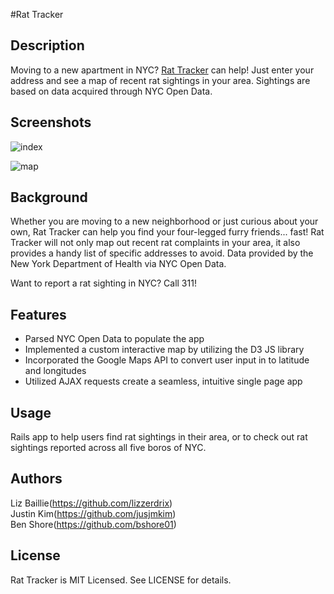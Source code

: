 #Rat Tracker

## Description

Moving to a new apartment in NYC? [Rat Tracker](https://www.rattracker.com) can help! Just enter your address and see a map of recent rat sightings in your area. Sightings are based on data acquired through NYC Open Data.

## Screenshots

![index](https://raw.githubusercontent.com/lizzerdrix/rattracker/master/app/assets/images/index.png "Index page")

![map](https://raw.githubusercontent.com/lizzerdrix/rattracker/master/app/assets/images/map.png "Map of rat sightings")

## Background

Whether you are moving to a new neighborhood or just curious about your own, Rat Tracker can help you find your four-legged furry friends... fast! Rat Tracker will not only map out recent rat complaints in your area, it also provides a handy list of specific addresses to avoid. Data provided by the New York Department of Health via NYC Open Data.

Want to report a rat sighting in NYC? Call 311! 
## Features

+ Parsed NYC Open Data to populate the app
+ Implemented a custom interactive map by utilizing the D3 JS library
+ Incorporated the Google Maps API to convert user input in to latitude and longitudes
+ Utilized AJAX requests create a seamless, intuitive single page app

## Usage

Rails app to help users find rat sightings in their area, or to check out rat sightings reported across all five boros of NYC.

## Authors

Liz Baillie(https://github.com/lizzerdrix)<br>
Justin Kim(https://github.com/jusjmkim)<br>
Ben Shore(https://github.com/bshore01)

## License

Rat Tracker is MIT Licensed. See LICENSE for details.